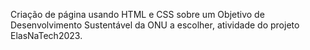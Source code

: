 Criação de página usando HTML e CSS sobre um Objetivo de Desenvolvimento Sustentável da ONU a escolher, atividade do projeto ElasNaTech2023.


